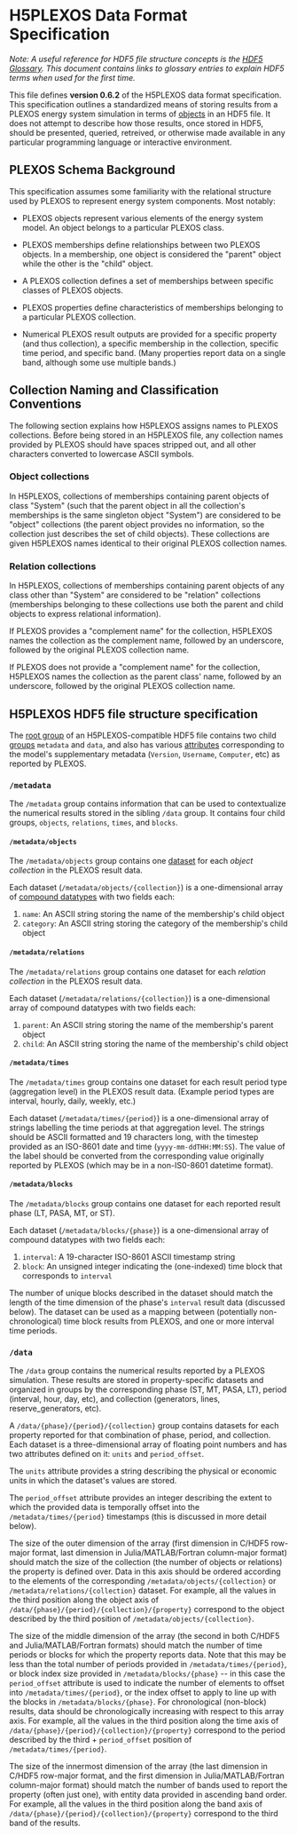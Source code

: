 # H5PLEXOS Data Format Specification

_Note: A useful reference for HDF5 file structure concepts is the
[HDF5 Glossary](https://portal.hdfgroup.org/display/HDF5/HDF5+Glossary).
This document contains links to glossary entries to explain HDF5 terms when used
for the first time._

This file defines __version 0.6.2__ of the H5PLEXOS data format specification.
This specification outlines a standardized means of storing results from a
PLEXOS energy system simulation in terms of
[objects](https://portal.hdfgroup.org/display/HDF5/HDF5+Glossary#HDF5Glossary-Object)
in an HDF5 file. It does not attempt to describe how those results, once stored
in HDF5, should be presented, queried, retreived, or otherwise made available
in any particular programming language or interactive environment.

## PLEXOS Schema Background

This specification assumes some familiarity with the relational structure
used by PLEXOS to represent energy system components. Most notably:

 - PLEXOS objects represent various elements of the energy system model. An
   object belongs to a particular PLEXOS class.

 - PLEXOS memberships define relationships between two PLEXOS objects. In a
   membership, one object is considered the "parent" object while the other is
   the "child" object.

 - A PLEXOS collection defines a set of memberships between specific
   classes of PLEXOS objects.

 - PLEXOS properties define characteristics of memberships belonging to a
   particular PLEXOS collection.

 - Numerical PLEXOS result outputs are provided for a specific property (and
   thus collection), a specific membership in the collection, specific time
   period, and specific band. (Many properties report data on a single band,
   although some use multiple bands.)   

## Collection Naming and Classification Conventions

The following section explains how H5PLEXOS assigns names to PLEXOS
collections. Before being stored in an H5PLEXOS file, any collection names
provided by PLEXOS should have spaces stripped
out, and all other characters converted to lowercase ASCII symbols.

### Object collections

In H5PLEXOS, collections of memberships containing parent objects of class
"System" (such that the parent object in all the collection's memberships is
the same singleton object "System") are considered to be "object" collections
(the parent object provides no information, so the collection just describes
the set of child objects). These collections are given
H5PLEXOS names identical to their original PLEXOS collection names.

### Relation collections

In H5PLEXOS, collections of memberships containing parent objects of any class
other than "System" are considered to be "relation" collections (memberships
belonging to these collections use both the
parent and child objects to express relational information).

If PLEXOS provides a "complement name" for the collection, H5PLEXOS names the
collection as the complement name, followed by an underscore, followed by the
original PLEXOS collection name.

If PLEXOS does not provide a "complement name" for the collection, H5PLEXOS
names the collection as the parent class' name, followed by an underscore,
followed by the original PLEXOS collection name.

## H5PLEXOS HDF5 file structure specification

The
[root group](https://portal.hdfgroup.org/display/HDF5/HDF5+Glossary#HDF5Glossary-Rootgroup)
of an H5PLEXOS-compatible HDF5 file contains two child
[groups](https://portal.hdfgroup.org/display/HDF5/HDF5+Glossary#HDF5Glossary-Group)
`metadata` and `data`, and also has various
[attributes](https://portal.hdfgroup.org/display/HDF5/HDF5+Glossary#HDF5Glossary-Attribute)
corresponding to the model's supplementary metadata (`Version`,
`Username`, `Computer`, etc) as reported by PLEXOS.

### `/metadata`

The `/metadata` group contains information that can be used to contextualize
the numerical results stored in the sibling `/data` group. It contains four
child groups, `objects`, `relations`, `times`, and `blocks`.

#### `/metadata/objects`

The `/metadata/objects` group contains one
[dataset](https://portal.hdfgroup.org/display/HDF5/HDF5+Glossary#HDF5Glossary-Dataset)
for each _object collection_ in the PLEXOS result data.

Each dataset (`/metadata/objects/{collection}`) is a one-dimensional array of
[compound datatypes](https://portal.hdfgroup.org/display/HDF5/HDF5+Glossary#HDF5Glossary-Compounddatatype)
with two fields each:

  1. `name`: An ASCII string storing the name of the membership's child object
  2. `category`: An ASCII string storing the category of the membership's child object

#### `/metadata/relations`

The `/metadata/relations` group contains one dataset
for each _relation collection_ in the PLEXOS result data.

Each dataset (`/metadata/relations/{collection}`) is a one-dimensional array of
compound datatypes with two fields each:

  1. `parent`: An ASCII string storing the name of the membership's parent object
  2. `child`: An ASCII string storing the name of the membership's child object

#### `/metadata/times`

The `/metadata/times` group contains one dataset
for each result period type (aggregation level) in the PLEXOS result data.
(Example period types are interval, hourly, daily, weekly, etc.)

Each dataset (`/metadata/times/{period}`) is a one-dimensional array of
strings labelling the time periods at that aggregation level. The strings
should be ASCII formatted and 19 characters long, with the timestep provided as
an ISO-8601 date and time (`yyyy-mm-ddTHH:MM:SS`). The value of the label
should be converted from the corresponding value
originally reported by PLEXOS (which may be in a non-IS0-8601 datetime format).

#### `/metadata/blocks`

The `/metadata/blocks` group contains one dataset for each reported result
phase (LT, PASA, MT, or ST).

Each dataset (`/metadata/blocks/{phase}`) is a one-dimensional array of
compound datatypes with two fields each:

  1. `interval`: A 19-character ISO-8601 ASCII timestamp string
  2. `block`: An unsigned integer indicating the (one-indexed) time block that
     corresponds to `interval`

The number of unique blocks described in the dataset should match the length
of the time dimension of the phase's `interval`
result data (discussed below). The dataset can be used as a mapping between
(potentially non-chronological) time block results from PLEXOS, and one or more
interval time periods.

### `/data`

The `/data` group contains the numerical results reported by a PLEXOS
simulation. These results are stored in property-specific datasets and
organized in groups by the corresponding phase (ST, MT, PASA, LT), period
(interval, hour, day, etc), and collection (generators, lines,
reserve_generators, etc).

A `/data/{phase}/{period}/{collection}` group contains datasets for each
property reported for that combination of phase, period, and collection.
Each dataset is a three-dimensional array of floating point numbers and has
two attributes defined on it: `units` and `period_offset`.

The `units` attribute provides a string describing the physical or economic
units in which the dataset's values are stored.

The `period_offset` attribute provides an integer describing the extent to
which the provided data is temporally offset into the
`/metadata/times/{period}` timestamps (this is discussed in more detail below).

The size of the outer dimension of the array (first dimension in C/HDF5
row-major format, last dimension in Julia/MATLAB/Fortran column-major
format) should match the size of the collection (the number of objects or
relations) the property is defined over. Data in this axis should be ordered
according to the elements of the corresponding
`/metadata/objects/{collection}` or `/metadata/relations/{collection}` dataset.
For example, all the values in the third position along the object axis of
`/data/{phase}/{period}/{collection}/{property}` correspond to the object
described by the third position of `/metadata/objects/{collection}`.

The size of the middle dimension of the array (the second in both C/HDF5
and Julia/MATLAB/Fortran formats) should match the number of time periods or
blocks for which the property reports data. Note that this may be less than
the total number of periods provided in `/metadata/times/{period}`, or block
index size provided in `/metadata/blocks/{phase}` -- in this case the
`period_offset` attribute is used to indicate the number of elements to offset
into `/metadata/times/{period}`, or the index offset to apply to line up with
the blocks in `/metadata/blocks/{phase}`. For chronological (non-block) results,
data should be chronologically increasing with respect to this array axis. For
example, all the values in the third position along the time axis of
`/data/{phase}/{period}/{collection}/{property}` correspond to the period
described by the third + `period_offset` position of `/metadata/times/{period}`.

The size of the innermost dimension of the array (the last dimension in C/HDF5
row-major format, and the first dimension in Julia/MATLAB/Fortran column-major
format) should match the number of bands used to report the property
(often just one), with entity data provided in ascending band order. For
example, all the values in the third position along the band axis of
`/data/{phase}/{period}/{collection}/{property}` correspond to the third band
of the results.
